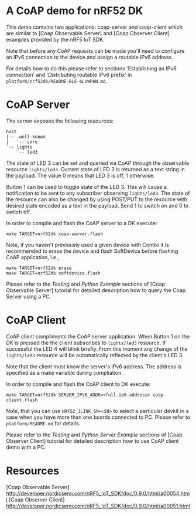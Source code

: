 A CoAP demo for nRF52 DK
========================
This demo contains two applications: coap-server and coap-client which are similar to 
[Coap Observable Server] and [Coap Observer Client] examples provided by the nRF5 IoT SDK.

Note that before any CoAP requests can be made you'll need to configure an IPv6 connection 
to the device and assign a routable IPv6 address.

For details how to do this please refer to sections 'Establishing an IPv6 connection'
and 'Distributing routable IPv6 prefix' in `platform/nrf52dk/README-BLE-6LoWPAN.md`.

CoAP Server
===========
The server exposes the following resources:

	host
    |-- .well-known
    |   `-- core
    `-- lights
        `-- led3
        
The state of LED 3 can be set and queried via CoAP through the observable resource `lights/led3`. Current
state of LED 3 is returned as a text string in the payload. The value 0 means that LED 3 is off, 1 otherwise.

Button 1 can be used to toggle state of the LED 3. This will cause a notification to be sent to 
any subscriber observing `lights/led3`. The state of the resource can also be changed by using POST/PUT to
the resource with desired state encoded as a text in the payload. Send 1 to switch on and 0 to switch off.

In order to compile and flash the CoAP server to a DK execute:

	make TARGET=nrf52dk coap-server.flash
	
Note, if you haven't previously used a given device with Contiki it is recommended
to erase the device and flash SoftDevice before flashing CoAP application, i.e.,

    make TARGET=nrf52dk erase
    make TARGET=nrf52dk softdevice.flash

Please refer to the *Testing* and *Python Example* sections of [Coap Observable Server] tutorial for detailed description how to query the Coap Server using a PC.

CoAP Client
===========
CoAP client compliments the CoAP server application. When Button 1 on the DK is pressed the the 
client subscribes to `lights/led3` resource. If successful the LED 4 will blink briefly. From this moment
any change of the `lights/led3` resource will be automatically reflected by the client's LED 3. 

Note that the client must know the server's IPv6 address. The address is specified as a make variable
during compliation.
  
In order to compile and flash the CoAP client to DK execute:

	make TARGET=nrf52dk SERVER_IPV6_ADDR=<full-ip6-address> coap-client.flash
	
Note, that you can use `NRF52_JLINK_SN=<SN>` to select a particular devkit in a case when
you have more than one boards connected to PC. Please refer to `platform/README.md` for 
details.
	
Please refer to the *Testing* and *Python Server Example* sections of [Coap Observer Client] tutorial for detailed description how to use CoAP client demo with a PC.

Resources
=========
[Coap Observable Server] http://developer.nordicsemi.com/nRF5_IoT_SDK/doc/0.9.0/html/a00054.html
[Coap Observer Client] http://developer.nordicsemi.com/nRF5_IoT_SDK/doc/0.9.0/html/a00051.html

